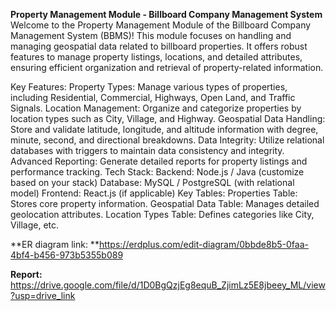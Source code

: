 **Property Management Module - Billboard Company Management System**
Welcome to the Property Management Module of the Billboard Company Management System (BBMS)! This module focuses on handling and managing geospatial data related to billboard properties. It offers robust features to manage property listings, locations, and detailed attributes, ensuring efficient organization and retrieval of property-related information.

Key Features:
Property Types: Manage various types of properties, including Residential, Commercial, Highways, Open Land, and Traffic Signals.
Location Management: Organize and categorize properties by location types such as City, Village, and Highway.
Geospatial Data Handling: Store and validate latitude, longitude, and altitude information with degree, minute, second, and directional breakdowns.
Data Integrity: Utilize relational databases with triggers to maintain data consistency and integrity.
Advanced Reporting: Generate detailed reports for property listings and performance tracking.
Tech Stack:
Backend: Node.js / Java (customize based on your stack)
Database: MySQL / PostgreSQL (with relational model)
Frontend: React.js (if applicable)
Key Tables:
Properties Table: Stores core property information.
Geospatial Data Table: Manages detailed geolocation attributes.
Location Types Table: Defines categories like City, Village, etc.


**ER diagram link: **https://erdplus.com/edit-diagram/0bbde8b5-0faa-4bf4-b456-973b5355b089

**Report:** https://drive.google.com/file/d/1D0BgQzjEg8equB_ZjimLz5E8jbeey_ML/view?usp=drive_link
